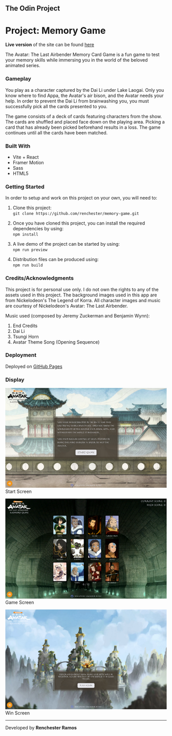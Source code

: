 ## The Odin Project

# Project: Memory Game

**Live version** of the site can be found [here](https://renchester.github.io/memory-game/)

The Avatar: The Last Airbender Memory Card Game is a fun game to test your memory skills while immersing you in the world of the beloved animated series.

### Gameplay

You play as a character captured by the Dai Li under Lake Laogai. Only you know where to find Appa, the Avatar's air bison, and the Avatar needs your help. In order to prevent the Dai Li from brainwashing you, you must successfully pick all the cards presented to you.

The game consists of a deck of cards featuring characters from the show. The cards are shuffled and placed face down on the playing area. Picking a card that has already been picked beforehand results in a loss. The game continues until all the cards have been matched.

### Built With

- Vite + React
- Framer Motion
- Sass
- HTML5

### Getting Started

In order to setup and work on this project on your own, you will need to:

1. Clone this project:  
   `git clone https://github.com/renchester/memory-game.git`

2. Once you have cloned this project, you can install the required dependencies by using:  
   `npm install`

3. A live demo of the project can be started by using:  
   `npm run preview`

4. Distribution files can be produced using:  
   `npm run build`

### Credits/Acknowledgments

This project is for personal use only. I do not own the rights to any of the assets used in this project. The background images used in this app are from Nickelodeon's The Legend of Korra. All character images and music are courtesy of Nickelodeon's Avatar: The Last Airbender.

Music used (composed by Jeremy Zuckerman and Benjamin Wynn):

1. End Credits
2. Dai Li
3. Tsungi Horn
4. Avatar Theme Song (Opening Sequence)

### Deployment

Deployed on [GitHub Pages](https://pages.github.com/)

### Display

![view 1](img/start-screen.png)
Start Screen

![view 2](img/game-screen.png)
Game Screen

![view 3](img/end-screen.png)
Win Screen

---

Developed by **Renchester Ramos**
